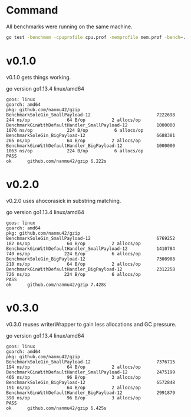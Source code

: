 # Command

All benchmarks were running on the same machine.

```bash
go test -benchmem -cpuprofile cpu.prof -memprofile mem.prof -bench=.
```

# v0.1.0

v0.1.0 gets things working.

go version go1.13.4 linux/amd64

```
goos: linux
goarch: amd64
pkg: github.com/nanmu42/gzip
BenchmarkSoleGin_SmallPayload-12                         7222698               244 ns/op              64 B/op          2 allocs/op
BenchmarkGinWithDefaultHandler_SmallPayload-12           1000000              1076 ns/op             224 B/op          6 allocs/op
BenchmarkSoleGin_BigPayload-12                           6688381               265 ns/op              64 B/op          2 allocs/op
BenchmarkGinWithDefaultHandler_BigPayload-12             1000000              1063 ns/op             224 B/op          6 allocs/op
PASS
ok      github.com/nanmu42/gzip 6.222s
```

# v0.2.0

v0.2.0 uses ahocorasick in substring matching.

go version go1.13.4 linux/amd64

```
goos: linux
goarch: amd64
pkg: github.com/nanmu42/gzip
BenchmarkSoleGin_SmallPayload-12                         6769252               182 ns/op              64 B/op          2 allocs/op
BenchmarkGinWithDefaultHandler_SmallPayload-12           1410784               740 ns/op             224 B/op          6 allocs/op
BenchmarkSoleGin_BigPayload-12                           7300908               218 ns/op              64 B/op          2 allocs/op
BenchmarkGinWithDefaultHandler_BigPayload-12             2312258               726 ns/op             224 B/op          6 allocs/op
PASS
ok      github.com/nanmu42/gzip 7.428s
```

# v0.3.0

v0.3.0 reuses writerWrapper to gain less allocations and GC pressure.

go version go1.13.4 linux/amd64

```
goos: linux
goarch: amd64
pkg: github.com/nanmu42/gzip
BenchmarkSoleGin_SmallPayload-12                         7376715               194 ns/op              64 B/op          2 allocs/op
BenchmarkGinWithDefaultHandler_SmallPayload-12           2475199               466 ns/op              96 B/op          3 allocs/op
BenchmarkSoleGin_BigPayload-12                           6572848               191 ns/op              64 B/op          2 allocs/op
BenchmarkGinWithDefaultHandler_BigPayload-12             2991879               398 ns/op              96 B/op          3 allocs/op
PASS
ok      github.com/nanmu42/gzip 6.425s
```